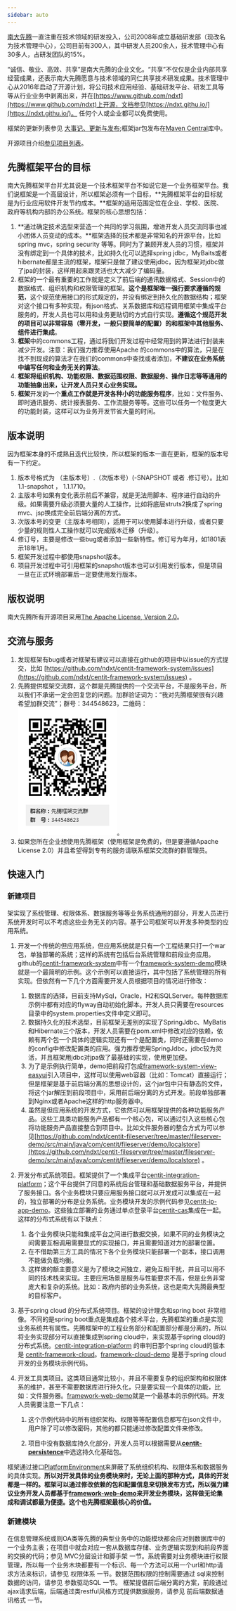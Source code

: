 ```yaml
---
sidebar: auto
---
```


[南大先腾](http://www.centit.com/)一直注重在技术领域的研发投入，公司2008年成立基础研发部（现改名为技术管理中心），公司目前有300人，其中研发人员200余人，技术管理中心有30多人，占研发团队的15%。

“诚信、敬业、高效、共享”是南大先腾的企业文化。“共享”不仅仅是企业内部共享经营成果，还表示南大先腾愿意与技术领域的同仁共享技术研发成果。技术管理中心从2016年启动了开源计划，将公司技术应用经验、基础研发平台、研发工具等等从行业业务中剥离出来，并在[https://www.github.com/ndxt](https://www.github.com/ndxt)上开源，文档参见[https://ndxt.githu.io/](https://ndxt.githu.io/)。 任何个人或企业都可以免费使用。

框架的更新列表参见 [大事记、更新与发布](/UPDATE_LOG.md);框架jar包发布在[Maven Central](http://central.maven.org/maven2/com/centit/)库中。

开源项目介绍[参见项目列表](./projects/README.md)。

## 先腾框架平台的目标

南大先腾框架平台并尤其说是一个技术框架平台不如说它是一个业务框架平台。我们说框架是一个高层设计，所以框架必须有一个目标，**先腾框架平台的目标就是为行业应用软件开发节约成本。**框架的适用范围定位在企业、学校、医院、政府等机构内部的办公系统。框架的核心思想包括：

1. **通过确定技术选型来营造一个共同的学习氛围，增进开发人员交流同事也减小团体人员变动的成本。**框架选择的技术都是非常知名的开源平台，比如spring mvc，spring security 等等。同时为了兼顾开发人员的习惯，框架并没有绑定到一个具体的技术，比如持久化可以选择spring jdbc，MyBaits或者hibernate都是主流的框架，框架只是做了建议使用jdbc，因为框架对jdbc做了jpa的封装，这样用起来跟灵活也大大减少了编码量。
2. 框架的一个最有重要的工作就是定义了前后端的通讯数据格式、Session中的数据格式、组织机构和权限管理的框架。**这个是框架唯一强行要求遵循的规范**，这个规范使用接口的形式规定的，并没有绑定到持久化的数据结构；框架对这个接口有多种实现，有json格式、关系数据库和远程调用框架中集成平台服务的，开发人员也可以用和业务更贴切的方式自行实现。**遵循这个规范开发的项目可以非常容易（零开发，一般只要简单的配置）的和框架中其他服务、组件进行集成**。
3. **框架**中的commons工程，通过将我们开发过程中经常用到的算法进行封装来减少开发。注意：我们强力推荐使用Apache 的commons中的算法，只是在找不到现成的算法才在我们的commons中查找或者添加，**不建议在业务系统中编写任何和业务无关的算法**。
4. **框架将组织机构、功能权限、数据范围权限、数据服务、操作日志等等通用的功能抽象出来，让开发人员只关心业务实现。**
5. **框架**开发的一个**重点工作就是开发各种小的功能服务程序**，比如：文件服务、即时通讯服务、统计报表服务、工作流服务等等。这些可以任务一个粒度更大的功能封装，这样可以为业务开发节省大量的时间。

## 版本说明

因为框架本身的不成熟且迭代比较快，所以框架的版本一直在更新，框架的版本号有一下约定。  
  1. 版本号格式为 （主版本号）.（次版本号）\(-SNAPSHOT 或者 .修订号）。比如 1.1-snapshot ， 1.1.1710。  
  2. 主版本号如果有变化表示前后不兼容，就是无法用脚本、程序进行自动的升级。如果需要升级必须要大量的人工操作，比如将底层struts2换成了spring mvc、jsp换成完全前后端分离的方式。  
  3. 次版本号的变更（主版本号相同），适用于可以使用脚本进行升级，或者只要少量的规则性人工操作就可以完成版本迁移（升级）。  
  4. 修订号，主要是修改一些bug或者添加一些新特性。修订号为年月，如1801表示18年1月。  
  5. 框架开发过程中都使用snapshot版本。  
  6. 项目开发过程中可引用框架的snapshot版本也可以引用发行版本，但是项目一旦在正式环境部署后一定要使用发行版本。

## 版权说明

南大先腾所有开源项目采用[The Apache License, Version 2.0](http://www.apache.org/licenses/LICENSE-2.0.txt)。

## 交流与服务

1. 发现框架有bug或者对框架有建议可以直接在github的项目中以issue的方式提交，比如 [https://github.com/ndxt/centit-framework-system/issues](https://github.com/ndxt/centit-framework-system/issues) 。
2. 先腾提供框架交流群，这个群是先腾提供的一个交流平台，不是服务平台，所以我们不承诺一定会回复您的问题。加群验证词为：“我对先腾框架很有兴趣希望加群交流”；群号：344548623，二维码：
   ![](/assets/qq_qun.png)。
3. 如果您所在企业想使用先腾框架（使用框架是免费的，但是要遵循Apache License 2.0）并且希望得到专有的服务请联系框架交流群的群管理员。    


## 快速入门

### 新建项目

架实现了系统管理、权限体系、数据服务等等业务系统通用的部分，开发人员进行系统开发时可以不考虑这些业务无关的内容。基于公司框架可以开发多种类型的应用系统。

1. 开发一个传统的但应用系统，但应用系统就是只有一个工程结果只打一个war包，单独部署的系统；这样的系统有包括后台系统管理和前段业务应用。github的[centit-framework-system](https://github.com/ndxt/centit-framework-system)中有一个[framework-system-demo](https://github.com/ndxt/centit-framework-system/tree/master/framework-system-demo)模块就是一个最简明的示例。这个示例可以直接运行，其中包括了系统管理的所有实现。但依然有一下几个方面需要开发人员根据项目的情况进行修改：
   1. 数据库的选择，目前支持MySql，Oracle，H2和SQLServer。每种数据库示例中都有对应的flyway自动初始化脚本。开发人员只需要在resources目录中的system.properties文件中定义即可。
   2. 数据持久化的技术选型，目前框架无差别的实现了SpringJdbc、MyBatis和Hibernate三个版本，开发人员需要在pom.xml中修改对应的依赖，依赖有两个包一个具体的逻辑实现还有一个是配置类，同时还需要在demo的config中修改配置类的应用。强力推荐使用SpringJdbc，jdbc较为灵活，并且框架用jdbc对jpa做了最基础的实现，使用更加便。
   3. 为了是示例执行简单，demo把前段打包成[framework-system-view-easyui](https://github.com/ndxt/centit-framework-system/tree/master/framework-system-view-easyui)引入项目中，这样可以使用web容器（比如：Tomcat）直接运行；但是框架是基于前后端分离的思想设计的，这个jar包中只有静态的文件，将这个jar解压到前段项目中，采用前后端分离的方式开发。前段单独部署到Nginx或者Apache这样的http服务器中。
   4. 虽然是但应用系统的开发方式，它依然可以用框架提供的各种功能服务产品。这些工具类功能服务产品都有一个核心包，可以通过引入这些核心包将功能服务产品直接整合到项目中。比如文件服务器的整合方式为可以参见[https://github.com/ndxt/centit-fileserver/tree/master/fileserver-demo/src/main/java/com/centit/fileserver/demo/localstore](https://github.com/ndxt/centit-fileserver/tree/master/fileserver-demo/src/main/java/com/centit/fileserver/demo/localstore) 。 
2. 开发分布式系统项目。框架提供了一个集成平台[centit-integration-platform](https://github.com/ndxt/centit-integration-platform)；这个平台提供了同意的系统后台管理和基础数据服务平台，并提供了服务接口。各个业务模块只要应用服务接口就可以开发成可以集成在一起的，独立部署的分布是业务系统。业务模块开发的示例代码参见[centit-ip-app-demo](https://github.com/ndxt/centit-integration-platform/tree/master/centit-ip-app-demo)。这些独立部署的业务通过单点登录平台[centit-cas](https://github.com/ndxt/centit-cas)集成在一起。这样的分布式系统有以下缺点：
   1. 各个业务模块只能和集成平台之间进行数据交换，如果不同的业务模块之间需要互相调用需要显式的实现接口，并且需要知道对方的部署位置。
   2. 在不借助第三方工具的情况下各个业务模块只能部署一个副本，接口调用不能做负载均衡。
   3. 这样做的额主要意义是为了模块之间独立，避免互相干扰，并且可以用不同的技术栈来实现。主要应用场景是服务与性能要求不高，但是业务非常庞大和复杂的系统。比如：政府内部的业务系统，这也是南大先腾最典型的目标客户。
3. 基于spring cloud 的分布式系统项目。框架的设计理念和spring boot 非常相像。不同的是spring boot重点是集成各个技术平台，先腾框架的重点是实现业务系统共有属性。先腾框架中的工程业务部分和配置部分都是分离的，所以将业务实现部分可以直接集成到spring cloud中，来实现基于spring cloud的分布式系统。[centit-integration-platform](https://github.com/ndxt/centit-integration-platform) 的审判日那个spring cloud的版本是 [centit-framework-cloud](https://github.com/ndxt/centit-framework-cloud)。[framework-cloud-demo](https://github.com/ndxt/centit-framework-cloud/tree/master/framework-cloud-demo) 是基于spring cloud开发的业务模块示例代码。
4. 开发工具类项目。这类项目通常比较小，并且不需要复杂的组织架构和权限体系的维护，甚至不需要数据库进行持久化，只是要实现一个具体的功能，比如：文件服务器。[framework-web-demo](https://github.com/ndxt/centit-framework/tree/master/framework-web-demo)就是一个最基本的示例代码。开发人员需要注意一下几点：

   1. 这个示例代码中的所有组织架构、权限等等配置信息都写在json文件中，用户除了可以修改密码，其他的都只能通过修改配置文件来修改。

   2. 项目中没有数据库持久化部分，开发人员可以根据需要从[**centit-persistence**](https://github.com/ndxt/centit-persistence)中选这持久化基础包。

框架通过接口[PlatformEnvironment](https://github.com/ndxt/centit-framework/blob/master/framework-core/src/main/java/com/centit/framework/model/adapter/PlatformEnvironment.java)来屏蔽了系统组织机构、权限体系和数据服务的具体实现。**所以对开发具体的业务模块来时，无论上面的那种方式，具体的开发都是一样的。框架可以通过修改依赖的包和配置信息来切换发布方式，所以强力建议业务开发人员都基于**[**framework-web-demo**](https://github.com/ndxt/centit-framework/tree/master/framework-web-demo)**来开发业务模块，这样做无论集成和调试都最为便捷。这个也先腾框架最核心的价值。**

### 新建模块

在信息管理系统或则OA类等先腾的典型业务中的功能模块都会应对到数据库中的一个业务主表；在项目中就会对应一套从数据库存储、业务逻辑实现到和前段界面的交换的代码；参见 MVC分层设计和脚手架 一节。系统需要对业务模块进行权限管理，所以每一个业务木块都要有一个标识、每一个方法可以用一个url和http请求方法来标识，请参见 权限体系 一节。数据范围权限的控制需要通过 sql来控制数据的访问，请参见 参数驱动SQL 一节。 框架提倡前后端分离的方案，前段通过ajax请求后端，后端通过类restful风格方式提供数据服务，请参见 前后端数据通讯格式 一节。



